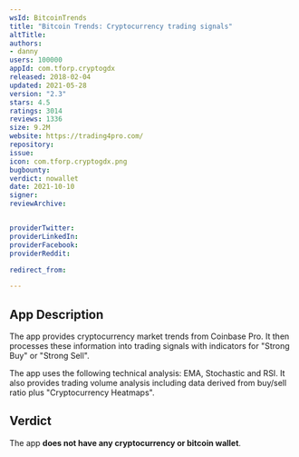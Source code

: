 ```yaml
---
wsId: BitcoinTrends
title: "Bitcoin Trends: Cryptocurrency trading signals"
altTitle: 
authors:
- danny
users: 100000
appId: com.tforp.cryptogdx
released: 2018-02-04
updated: 2021-05-28
version: "2.3"
stars: 4.5
ratings: 3014
reviews: 1336
size: 9.2M
website: https://trading4pro.com/
repository: 
issue: 
icon: com.tforp.cryptogdx.png
bugbounty: 
verdict: nowallet
date: 2021-10-10
signer: 
reviewArchive:


providerTwitter: 
providerLinkedIn: 
providerFacebook: 
providerReddit: 

redirect_from:

---
```



## App Description

The app provides cryptocurrency market trends from Coinbase Pro. It then processes these information into trading signals with indicators for "Strong Buy" or "Strong Sell". 

The app uses the following technical analysis: EMA, Stochastic and RSI. It also provides trading volume analysis including data derived from buy/sell ratio plus "Cryptocurrency Heatmaps".

## Verdict

The app **does not have any cryptocurrency or bitcoin wallet**.
